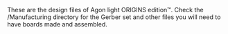 These are the design files of Agon light ORIGINS edition™. Check the /Manufacturing directory for the Gerber set and other files you will need to have boards made and assembled.
